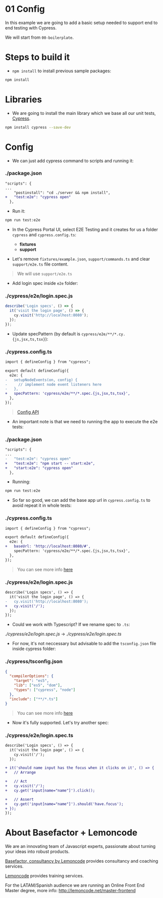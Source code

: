 # 01 Config

In this example we are going to add a basic setup needed to support end to end testing with Cypress.

We will start from `00-boilerplate`.

# Steps to build it

- `npm install` to install previous sample packages:

```bash
npm install
```

# Libraries

- We are going to install the main library which we base all our unit tests, [Cypress](https://www.cypress.io/).

```bash
npm install cypress --save-dev
```

# Config

- We can just add cypress command to scripts and running it:

### ./package.json

```diff
"scripts": {
...
    "postinstall": "cd ./server && npm install",
+   "test:e2e": "cypress open"
  },
```

- Run it:

```bash
npm run test:e2e
```

- In the Cypress Portal UI, select E2E Testing and it creates for us a folder `cypress` and `cypress.config.ts`:

  - **fixtures**
  - **support**

- Let's remove `fixtures/example.json`, `support/commands.ts` and clear `support/e2e.ts` file content.

> We will use `support/e2e.ts`


- Add login spec inside `e2e` folder:

### ./cypress/e2e/login.spec.js

```javascript
describe('Login specs', () => {
  it('visit the login page', () => {
    cy.visit('http://localhost:8080');
  });
});
```

- Update specPattern (by default is `cypress/e2e/**/*.cy.{js,jsx,ts,tsx}`):

### ./cypress.config.ts

```diff
import { defineConfig } from "cypress";

export default defineConfig({
  e2e: {
-   setupNodeEvents(on, config) {
-     // implement node event listeners here
-   },
+   specPattern: 'cypress/e2e/**/*.spec.{js,jsx,ts,tsx}',
  },
});
```

> [Config API](https://docs.cypress.io/guides/references/configuration#Testing-Type-Specific-Options)

- An important note is that we need to running the app to execute the e2e tests:

### ./package.json

```diff
"scripts": {
...
-   "test:e2e": "cypress open"
+   "test:e2e": "npm start -- start:e2e",
+   "start:e2e": "cypress open"
  },
```

- Running:

```bash
npm run test:e2e

```

- So far so good, we can add the base app url in `cypress.config.ts` to avoid repeat it in whole tests:

### ./cypress.config.ts

```diff
import { defineConfig } from "cypress";

export default defineConfig({
  e2e: {
+   baseUrl: 'http://localhost:8080/#',
    specPattern: 'cypress/e2e/**/*.spec.{js,jsx,ts,tsx}',
  },
});
```

> You can see more info [here](https://docs.cypress.io/guides/references/configuration.html#Options)

### ./cypress/e2e/login.spec.js

```diff
describe('Login specs', () => {
  it('visit the login page', () => {
-   cy.visit('http://localhost:8080');
+   cy.visit('/');
  });
});

```

- Could we work with Typescript? If we rename spec to `.ts`:

_./cypress/e2e/login.spec.js_ -> _./cypress/e2e/login.spec.ts_

- For now, it's not neccessary but advisable to add the `tsconfig.json` file inside cypress folder:

### ./cypress/tsconfig.json

```json
{
  "compilerOptions": {
    "target": "es5",
    "lib": ["es5", "dom"],
    "types": ["cypress", "node"]
  },
  "include": ["**/*.ts"]
}

```

> You can see more info [here](https://docs.cypress.io/guides/tooling/typescript-support#Configure-tsconfig-json)

- Now it's fully supported. Let's try another spec:

### ./cypress/e2e/login.spec.ts

```diff
describe('Login specs', () => {
  it('visit the login page', () => {
    cy.visit('/');
  });

+ it('should name input has the focus when it clicks on it', () => {
+   // Arrange

+   // Act
+   cy.visit('/');
+   cy.get('input[name="name"]').click();

+   // Assert
+   cy.get('input[name="name"]').should('have.focus');
+ });
});

```

# About Basefactor + Lemoncode

We are an innovating team of Javascript experts, passionate about turning your ideas into robust products.

[Basefactor, consultancy by Lemoncode](http://www.basefactor.com) provides consultancy and coaching services.

[Lemoncode](http://lemoncode.net/services/en/#en-home) provides training services.

For the LATAM/Spanish audience we are running an Online Front End Master degree, more info: http://lemoncode.net/master-frontend
